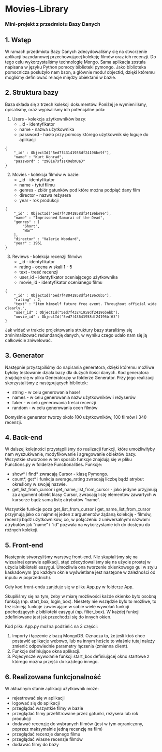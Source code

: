 # Movies-Library
### Mini-projekt z przedmiotu Bazy Danych


## 1. Wstęp

W ramach przedmiotu Bazy Danych zdecydowaliśmy się na stworzenie aplikacji bazodanowej przechowującej kolekcję filmów oraz ich recenzji. Do tego celu wykorzystaliśmy technologię Mongo. Sama aplikacja została napisana w języku Python pomocy biblioteki pymongo. Jako biblioteka pomocnicza posłużyło nam bson, a głównie moduł objectid, dzięki któremu mogliśmy definiować relacje między obiektami w bazie.

## 2. Struktura bazy

Baza składa się z trzech kolekcji dokumentów. Poniżej je wymieniliśmy, opisaliśmy, oraz wypisaliśmy ich potencjalne pola:
  1. Users - kolekcja użytkowników bazy:
     - _id - identyfikator
     - name - nazwa użytkownika
     - password - hasło przy pomocy którego użytkownik się loguje do aplikacji
```
{
    "_id" : ObjectId("5ed7f43141958df24196be9f"),
    "name" : "Kurt Konrad",
    "password" : "z981e7sfssXOebmUaJ"
}
```
2. Movies - kolekcja filmów w bazie:
     - _id - identyfikator
     - name - tytuł filmu
     - genres - zbiór gatunków pod które można podpiąć dany film
     - director - nazwa reżysera
     - year - rok produkcji
```
{
    "_id" : ObjectId("5ed7f43041958df24196be9e"),
    "name" : "Imprisoned Samurai of the Dead",
    "genres" : [ 
        "Short", 
        "War"
    ],
    "director" : "Valerie Woodard",
    "year" : 1961
}
```
3. Reviews - kolekcja recenzji filmów:
     - _id - identyfikator
     - rating - ocena w skali 1 - 5
     - text - treść recenzji
     - user_id - identyfikator oceniającego użytkownika
     - movie_id - identyfikator ocenianego filmu
```
{
    "_id" : ObjectId("5ed7f48041958df24196c0b5"),
    "rating" : 2,
    "text" : "Item himself future free event. Throughout official wide clearly.",
    "user_id" : ObjectId("5ed7f43241958df24196bebb"),
    "movie_id" : ObjectId("5ed7f43641958df24196bf63")
}
```
Jak widać w trakcie projektowania struktury bazy staraliśmy się zminimalizować redundancję danych, w wyniku czego udało nam się ją całkowicie zniwelować.

## 3. Generator
Następnie przystąpiliśmy do napisania generatora, dzięki któremu możliwe byłoby testowanie działa bazy dla dużych ilości danych. Kod generatora znajduje się w pliku Generator.py w folderze Generator. Przy jego realizacji skorzystaliśmy z następujących bibliotek:
- string - w celu generowania haseł
- names - w celu generowania nazw użytkowników i reżyserów
- faker - w celu generowania treści recenzji
- random - w celu generowania ocen filmów

Domyślnie generator tworzy około 100 użytkowników, 100 filmów i 340 recenzji.

## 4. Back-end

W dalszej kolejności przystąpiliśmy do realizacji funkcji, które umożliwiłyby nam wyszukiwanie, modyfikowanie i agregowanie obiektów bazy. Wszystkie stworzone w ten sposób funkcje znajdują się w pliku Functions.py w folderze Functionalities.
Funkcje:
- show* i find* zwracają Cursor - klasę Pymongo.
- count*, get* i funkcja average_rating zwracają liczbę bądź atrybut określony w swojej nazwie.
- get_list_from_cursor i get_name_list_from_cursor - jako jedyne przyjmują za argument obiekt klasy Cursor, zwracają listę elementów zawartych w kursorze bądź samą listę atrybutów “name”.

Wszystkie funkcje poza get_list_from_cursor i get_name_list_from_cursor przyjmują jako co najmniej jeden z argumentów żądaną kolekcję - filmów, recenzji bądź użytkowników, co, w połączeniu z uniwersalnymi nazwami atrybutów jak “name” i “id” pozwala na wykorzystanie ich do dostępu do różnych kolekcji.


## 5. Front-end

Następnie stworzyliśmy warstwę front-end. Nie skupialiśmy się na wizualnej oprawie aplikacji, stąd zdecydowaliśmy się na użycie prostej w użyciu biblioteki easygui. Umożliwia ona tworzenie okienkowego gui w stylu kaskadowym (po każdym oknie wyświetlane jest następne w zależności od inputu w poprzednich).

Cały kod front-endu zanjduje się w pliku App.py w folderze App.

Skupiliśmy się na tym, żeby w miarę możliwości każde okienko było osobną funkcją (np. start_box, login_box). Niestety nie wszędzie było to możliwe, to też istnieją funkcje zawierające w sobie wiele wywołań funkcji pochodzących z biblioteki easygui (np. filter_box). W każdej funkcji zdefiniowane jest jak przechodzi się do innych okien.

Kod pliku App.py można podzielić na 3 części:
1. Importy i łączenie z bazą MongoDB. Oznacza to, że jeśli ktoś chce postawić aplikacje webowo, lub na innym hoście to właśnie tutaj należy zmienić odpowiednie parametry łączenia (zmienna client).
2. Funkcje definiujące okna aplikacji.
3. Pojedyncze wywołanie funkcji start_box definiującej okno startowe z którego można przejść do każdego innego.

## 6. Realizowana funkcjonalność

W aktualnym stanie aplikacji użytkownik może:
- rejestrować się w aplikacji
- logować się do aplikacji
- przeglądać wszystkie filmy w bazie
- przeglądać filmy przefiltrowane przez gatunki, reżysera lub rok produkcji
- dodawać recenzję do wybranych filmów (jest w tym ograniczony, poprzez maksymalnie jedną recenzję na film)
- przeglądać recenzje danego filmu
- przeglądać własne recenzje filmów
- dodawać filmy do bazy







